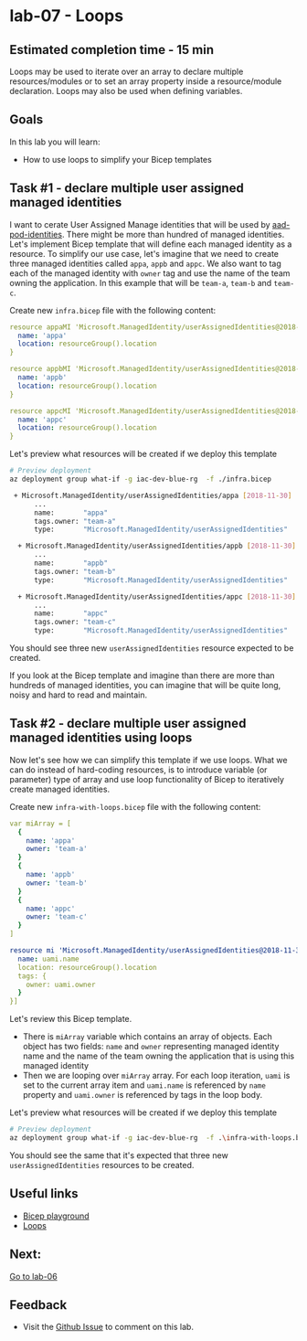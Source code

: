 # lab-07 - Loops

## Estimated completion time - 15 min

Loops may be used to iterate over an array to declare multiple resources/modules or to set an array property inside a resource/module declaration. Loops may also be used when defining variables. 

## Goals

In this lab you will learn:

* How to use loops to simplify your Bicep templates


## Task #1 - declare multiple user assigned managed identities 

I want to cerate User Assigned Manage identities that will be used by [aad-pod-identities](https://azure.github.io/aad-pod-identity/docs/). There might be more than hundred of managed identities. 
Let's implement Bicep template that will define each managed identity as a resource. To simplify our use case, let's imagine that we need to create three managed identities called `appa`, `appb` and `appc`. We also want to tag each of the managed identity with `owner` tag and use the name of the team owning the application. In this example that will be `team-a`, `team-b` and `team-c`.

Create new `infra.bicep` file with the following content:


```yaml
resource appaMI 'Microsoft.ManagedIdentity/userAssignedIdentities@2018-11-30' = {
  name: 'appa'
  location: resourceGroup().location    
}

resource appbMI 'Microsoft.ManagedIdentity/userAssignedIdentities@2018-11-30' = {
  name: 'appb'
  location: resourceGroup().location    
}

resource appcMI 'Microsoft.ManagedIdentity/userAssignedIdentities@2018-11-30' = {
  name: 'appc'
  location: resourceGroup().location    
}
```

Let's preview what resources will be created if we deploy this template

```bash
# Preview deployment 
az deployment group what-if -g iac-dev-blue-rg  -f ./infra.bicep

 + Microsoft.ManagedIdentity/userAssignedIdentities/appa [2018-11-30]
      ...      
      name:       "appa"
      tags.owner: "team-a"
      type:       "Microsoft.ManagedIdentity/userAssignedIdentities"

  + Microsoft.ManagedIdentity/userAssignedIdentities/appb [2018-11-30]
      ...
      name:       "appb"
      tags.owner: "team-b"
      type:       "Microsoft.ManagedIdentity/userAssignedIdentities"

  + Microsoft.ManagedIdentity/userAssignedIdentities/appc [2018-11-30]
      ...
      name:       "appc"
      tags.owner: "team-c"
      type:       "Microsoft.ManagedIdentity/userAssignedIdentities"
```

You should see three new `userAssignedIdentities` resource expected to be created.

If you look at the Bicep template and imagine than there are more than hundreds of managed identities, you can imagine that will be quite long, noisy and hard to read and maintain.

## Task #2 - declare multiple user assigned managed identities using loops

Now let's see how we can simplify this template if we use loops. What we can do instead of hard-coding resources, is to introduce variable (or parameter) type of array and use loop functionality of Bicep to iteratively create managed identities.

Create new `infra-with-loops.bicep` file with the following content:

```yaml
var miArray = [
  {
    name: 'appa'
    owner: 'team-a'
  }
  {
    name: 'appb'
    owner: 'team-b'
  }
  {
    name: 'appc'
    owner: 'team-c'
  }
]

resource mi 'Microsoft.ManagedIdentity/userAssignedIdentities@2018-11-30' = [for uami in miArray: {
  name: uami.name
  location: resourceGroup().location
  tags: {
    owner: uami.owner
  }  
}]
```

Let's review this Bicep template. 

* There is `miArray` variable which contains an array of objects. Each object has two fields: `name` and `owner` representing managed identity name and the name of the team owning the application that is using this managed identity
* Then we are looping over `miArray` array. For each loop iteration, `uami` is set to the current array item and `uami.name` is referenced by `name` property and `uami.owner`  is referenced by tags in the loop body. 

Let's preview what resources will be created if we deploy this template

```bash
# Preview deployment 
az deployment group what-if -g iac-dev-blue-rg  -f .\infra-with-loops.bicep
```

You should see the same that it's expected that three new `userAssignedIdentities` resources to be created.

## Useful links

* [Bicep playground](https://bicepdemo.z22.web.core.windows.net/)
* [Loops](https://github.com/Azure/bicep/blob/main/docs/spec/loops.md)

## Next: 

[Go to lab-06](../lab-07/readme.md)

## Feedback

* Visit the [Github Issue](https://github.com/evgenyb/aks-workshops/issues/31) to comment on this lab. 